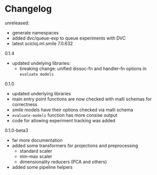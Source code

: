 # Changelog

unreleased:
 - generate namespaces
 - added dvc/queue-exp to queue experiments with DVC
 - latest scicloj.ml.smile 7.0.632

0.1.4
 - updated undelying libraries:
   - breaking change: unified dissoc-fn and handler-fn options in `evaluate models`

0.1.0
- updated underlying libraries 
- main entry point functions are now checked with malli schemas for correctness
- smile models have their options checked via malli schema
- `evaluate-models` function has more consise output
- code for allowing experiment tracking was added


0.1.0-beta3
- far more documentation
- added some transformers for projections and preprocessing
  - standard scaler
  - min-max scaler
  - dimensionality reducers (PCA and others)
- added some pipeline helpers


